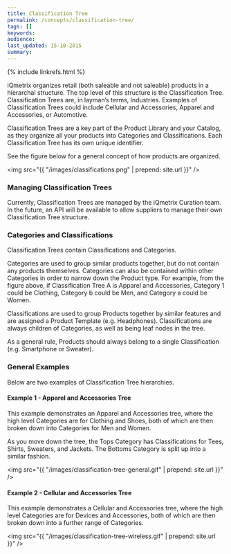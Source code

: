 ```yaml
---
title: Classification Tree
permalink: /concepts/classification-tree/
tags: []
keywords: 
audience: 
last_updated: 15-10-2015
summary: 
---
```


{% include linkrefs.html %}

iQmetrix organizes retail (both saleable and not saleable) products in a hierarchal structure. The top level of this structure is the Classification Tree. Classification Trees are, in layman’s terms, Industries. Examples of Classification Trees could include Cellular and Accessories, Apparel and Accessories, or Automotive. 

Classification Trees are a key part of the Product Library and your Catalog, as they organize all your products into Categories and Classifications. Each Classification Tree has its own unique identifier. 

See the figure below for a general concept of how products are organized. 

<img src="{{ "/images/classifications.png" | prepend: site.url }}" />

### Managing Classification Trees

Currently, Classification Trees are managed by the iQmetrix Curation team. In the future, an API will be available to allow suppliers to manage their own Classification Tree structure.

### Categories and Classifications

Classification Trees contain Classifications and Categories.

Categories are used to group similar products together, but do not contain any products themselves. Categories can also be contained within other Categories in order to narrow down the Product type. For example, from the figure above, if Classification Tree A is Apparel and Accessories, Category 1 could be Clothing, Category b could be Men, and Category a could be Women.

Classifications are used to group Products together by similar features and are assigned a Product Template (e.g. Headphones). Classifications are always children of Categories, as well as being leaf nodes in the tree.

As a general rule, Products should always belong to a single Classification (e.g. Smartphone or Sweater). 

### General Examples

Below are two examples of Classification Tree hierarchies. 

#### Example 1 - Apparel and Accessories Tree

This example demonstrates an Apparel and Accessories tree, where the high level Categories are for Clothing and Shoes, both of which are then broken down into Categories for Men and Women.

As you move down the tree, the Tops Category has Classifications for Tees, Shirts, Sweaters, and Jackets. The Bottoms Category is split up into a similar fashion.

<img src="{{ "/images/classification-tree-general.gif" | prepend: site.url }}" />

#### Example 2 - Cellular and Accessories Tree

This example demonstrates a Cellular and Accessories tree, where the high level Categories are for Devices and Accessories, both of which are then broken down into a further range of Categories.

<img src="{{ "/images/classification-tree-wireless.gif" | prepend: site.url }}" />